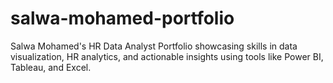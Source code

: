 # salwa-mohamed-portfolio
Salwa Mohamed's HR Data Analyst Portfolio showcasing skills in data visualization, HR analytics, and actionable insights using tools like Power BI, Tableau, and Excel.
